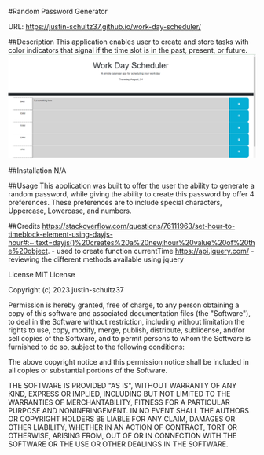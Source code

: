 #Random Password Generator

URL: https://justin-schultz37.github.io/work-day-scheduler/

##Description
This application enables user to create and store tasks with color indicators that signal if the time slot is in the past, present, or future.
![Article Preview](./Assets/Screenshot%202023-08-24%20193621.png)

##Installation N/A

##Usage This application was built to offer the user the ability to generate a random password, while giving the ability to create this password by offer 4 preferences. These preferences are to include special characters, Uppercase, Lowercase, and numbers.

##Credits
https://stackoverflow.com/questions/76111963/set-hour-to-timeblock-element-using-dayjs-hour#:~:text=dayjs()%20creates%20a%20new,hour%20value%20of%20the%20object. - used to create function currentTime
https://api.jquery.com/ - reviewing the different methods available using jquery

License MIT License

Copyright (c) 2023 justin-schultz37

Permission is hereby granted, free of charge, to any person obtaining a copy of this software and associated documentation files (the "Software"), to deal in the Software without restriction, including without limitation the rights to use, copy, modify, merge, publish, distribute, sublicense, and/or sell copies of the Software, and to permit persons to whom the Software is furnished to do so, subject to the following conditions:

The above copyright notice and this permission notice shall be included in all copies or substantial portions of the Software.

THE SOFTWARE IS PROVIDED "AS IS", WITHOUT WARRANTY OF ANY KIND, EXPRESS OR IMPLIED, INCLUDING BUT NOT LIMITED TO THE WARRANTIES OF MERCHANTABILITY, FITNESS FOR A PARTICULAR PURPOSE AND NONINFRINGEMENT. IN NO EVENT SHALL THE AUTHORS OR COPYRIGHT HOLDERS BE LIABLE FOR ANY CLAIM, DAMAGES OR OTHER LIABILITY, WHETHER IN AN ACTION OF CONTRACT, TORT OR OTHERWISE, ARISING FROM, OUT OF OR IN CONNECTION WITH THE SOFTWARE OR THE USE OR OTHER DEALINGS IN THE SOFTWARE.


